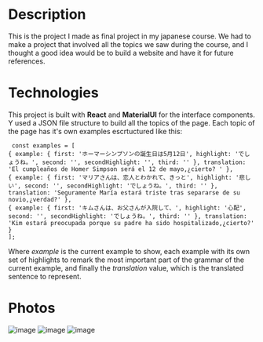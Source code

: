 # Description
This is the project I made as final project in my japanese course. We had to make a project that involved all the topics we saw during the course, and I thought a good idea would be to build a website and have it for future references.

# Technologies
This project is built with **React** and **MaterialUI** for the interface components. Y used a JSON file structure to build all the topics of the page.  Each topic of the page has it's own examples escrtuctured like this:

   

     const examples = [
    { example: { first: 'ホーマーシンプソンの誕生日は5月12日', highlight: 'でしょうね。', second: '', secondHighlight: '', third: '' }, translation: 'El cumpleaños de Homer Simpson será el 12 de mayo,¿cierto? ' },
    { example: { first: 'マリアさんは、恋人とわかれて、きっと', highlight: '悲しい', second: '', secondHighlight: 'でしょうね。', third: '' }, translation: 'Seguramente María estará triste tras separarse de su novio,¿verdad?' },
    { example: { first: 'キムさんは、お父さんが入院して、', highlight: '心配', second: '', secondHighlight: 'でしょうね。', third: '' }, translation: 'Kim estará preocupada porque su padre ha sido hospitalizado,¿cierto?' }
    ];
Where *example* is the current example to show, each example with  its  own set of highlights to remark the most important part of the grammar of the current example, and finally the *translation* value, which  is the translated sentence to represent.

# Photos
![image](https://user-images.githubusercontent.com/47708181/137222792-b895ed44-c16d-494a-a77d-f3fb31a4e8e2.png)
![image](https://user-images.githubusercontent.com/47708181/137222825-30609df7-2e75-46d7-8f24-99c6ba716252.png)
![image](https://user-images.githubusercontent.com/47708181/137222859-7bb46b4a-8970-4c40-8d9b-8203e7c30a14.png)
